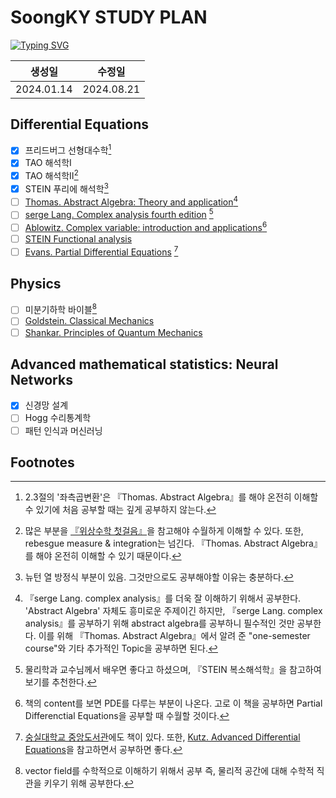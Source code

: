 # SoongKY STUDY PLAN
[![Typing SVG](https://readme-typing-svg.demolab.com?font=Tinos&pause=1000&width=435&lines=Soongsil+Unv.+Physics)](https://git.io/typing-svg)

| 생성일        | 수정일        |
|------------|------------|
| 2024.01.14 | 2024.08.21 |

##  Differential Equations
- [x] 프리드버그 선형대수학[^1]
- [x] TAO 해석학Ⅰ
- [x] TAO 해석학Ⅱ[^2]
- [x] STEIN 푸리에 해석학[^3]
- [ ] [Thomas. Abstract Algebra: Theory and application](http://abstract.pugetsound.edu/download.html)[^4]
- [ ] [serge Lang. Complex analysis fourth edition](https://www.amazon.com/Complex-Analysis-Graduate-Texts-Mathematics/dp/0387978860) [^5]
- [ ] [Ablowitz. Complex variable: introduction and applications](https://ftfsite.ru/wp-content/files/tfkp_endlish_2.2.pdf)[^6]
- [ ] [STEIN Functional analysis](https://bpb-us-w2.wpmucdn.com/u.osu.edu/dist/0/26656/files/2023/10/STEIN-Shakarchi-Stein-Functional-Analysis_-Introduction-to-Further-Topics-in-Analysis-Princeton-Lectures-in-Analysis-Princeton-University-Press-2011.pdf)
- [ ] [Evans. Partial Differential Equations](http://home.ustc.edu.cn/~wclw8181/wffc.files/Partial%20Differential%20Equations.Evans.pdf) [^7]
## Physics
- [ ] 미분기하학 바이블[^8]
- [ ] [Goldstein. Classical Mechanics](https://www.math.toronto.edu/khesin/biblio/GoldsteinPooleSafkoClassicalMechanics.pdf)
- [ ] [Shankar. Principles of Quantum Mechanics](https://product.kyobobook.co.kr/detail/S000002413454)
## Advanced mathematical statistics: Neural Networks
- [x] 신경망 설계
- [ ] Hogg 수리통계학
- [ ] 패턴 인식과 머신러닝

## Footnotes
[^1]: 2.3절의 '좌측곱변환'은 『Thomas. Abstract Algebra』를 해야 온전히 이해할 수 있기에 처음 공부할 때는 깊게 공부하지 않는다.
[^2]: 많은 부분을 [『위상수학 첫걸음』](https://product.kyobobook.co.kr/detail/S000200585522)을 참고해야 수월하게 이해할 수 있다. 또한, rebesgue measure & integration는 넘긴다. 『Thomas. Abstract Algebra』를 해야 온전히 이해할 수 있기 때문이다.
[^3]: 뉴턴 열 방정식 부분이 있음. 그것만으로도 공부해야할 이유는 충분하다.
[^4]: 『serge Lang. complex analysis』를 더욱 잘 이해하기 위해서 공부한다. 'Abstract Algebra' 자체도 흥미로운 주제이긴 하지만, 『serge Lang. complex analysis』를 공부하기 위해 abstract algebra를 공부하니 필수적인 것만 공부한다. 이를 위해 『Thomas. Abstract Algebra』에서 알려 준 "one-semester course"와 기타 추가적인 Topic을 공부하면 된다.
[^5]: 물리학과 교수님께서 배우면 좋다고 하셨으며, 『STEIN 복소해석학』을 참고하여 보기를 추천한다.
[^6]: 책의 content를 보면 PDE를 다루는 부분이 나온다. 고로 이 책을 공부하면 Partial Differenctial Equations을 공부할 때 수월할 것이다.
[^7]: [숭실대학교 중앙도서관](https://oasis.ssu.ac.kr/search/i-discovery/4977203?type=biblios-list-view)에도 책이 있다. 또한, [Kutz. Advanced Differential Equations](https://arxiv.org/pdf/2012.14591)을 참고하면서 공부하면 좋다.
[^8]: vector field를 수학적으로 이해하기 위해서 공부 즉, 물리적 공간에 대해 수학적 직관을 키우기 위해 공부한다.
